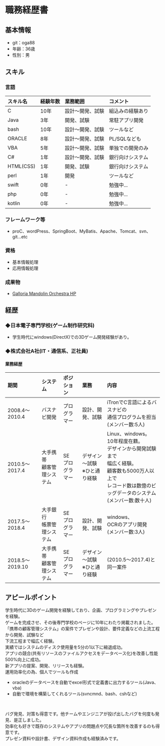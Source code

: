 # 職務経歴書

## 基本情報
- git：oga88
- 年齢：36歳
- 性別：男

## スキル
### 言語

| スキル名 | 経験年数 | 業務範囲        | コメント          |
|:--------|:-------|:---------------|:-----------------|
|C        |10年    |設計～開発、試験|組込みの経験あり  |
|Java     |3年     |開発、試験      |常駐アプリ開発    |
|bash     |10年    |設計～開発、試験|ツールなど        |
|ORACLE   |8年     |設計～開発、試験|PL/SQLなども      |
|VBA      |5年     |設計～開発、試験|単独での開発のみ  |
|C#       |1年     |設計～開発、試験|銀行向けシステム  |
|HTML(CSS)|1年     |開発、試験      |銀行向けシステム  |
|perl     |1年     |開発            |ツールなど        |
|swift    |0年     |-               |勉強中...         |
|php      |0年     |-               |勉強中...         |
|kotlin   |0年     |-               |勉強中...         |

### フレームワーク等

- proC、wordPress、SpringBoot、MyBatis、Apache、Tomcat、svn、git...etc

### 資格
- 基本情報処理
- 応用情報処理

### 成果物
- [Galloria Mandolin Orchestra HP](http://galloria.jp/)

## 経歴
### ◆日本電子専門学校(ゲーム制作研究科)
- 学生時代にwindows(DirectX)での3Dゲーム開発経験があり。

### ◆株式会社A社(IT・通信系、正社員)
#### 業務経歴

| 期間 | システム | ポジション | 業務 | 内容 |
|:--------------------|:-------------|:-------------|:----------------|:------------------|
|2008.4〜2010.4|バスナビ開発 |プログラマー |設計、開発、試験|iTronでC言語によるバスナビの<br>通信プログラムを担当<br>(メンバー数:5人)|
|2010.5〜2017.4|大手携帯<br>顧客管理システム|SE<br>プログラマー|デザイン～試験<br>※ひと通り経験|Linux、windows。<br>10年程度在籍。<br>デザインから開発試験まで<br>幅広く経験。<br>顧客数も5000万人以上で<br>レコード数は数億のビッグデータのシステム<br>(メンバー数:数十人)|
|2017.5〜2018.4|大手銀行<br>帳票管理システム|SE<br>プログラマー|設計、開発、試験|windows、<br>OCRのアプリ開発<br>(メンバー数:3人)|
|2018.5〜2019.10|大手携帯<br>顧客管理システム|SE<br>プログラマー|デザイン～試験<br>※ひと通り経験|(2010.5〜2017.4)と同一案件|

## アピールポイント
学生時代に3Dのゲーム開発を経験しており、企画、プログラミングやプレゼンを経験。<br>
ゲームを完成させ、その後専門学校のページに10年にわたり掲載されました。<br>
「携帯の顧客管理システム」の案件でプレゼンや設計、要件定義などの上流工程から開発、試験など<br>下流工程まで幅広く経験。<br>
実績ではシステムのディスク使用量を5分の1以下に縮退成功。<br>
アプリの競合(共有リソースのファイルアクセスをデータベース化)を改善し性能500%向上に成功。<br>
新アプリの提案、開発、リリースも経験。<br>
運用効率化の為、個人でツールも作成
- oracleのデータベースを自動でexcel形式で定義書に出力するツール(Java、vba)
- 自動で環境を構築してくれるツール(svncmnd、bash、cshなど)

<br>

バグ発見、対策も得意です。他チームやエンジニアが投げ出したバグを何度も発見、是正しました。<br>
効率化も好きで既存のシステムやアプリの問題点や冗長な箇所を改善するのも得意です。<br>
プレゼン資料や設計書、デザイン資料作成も経験済みです。<br>
